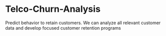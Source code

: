 # Telco-Churn-Analysis
Predict behavior to retain customers. We can analyze all relevant customer data and develop focused customer retention programs
